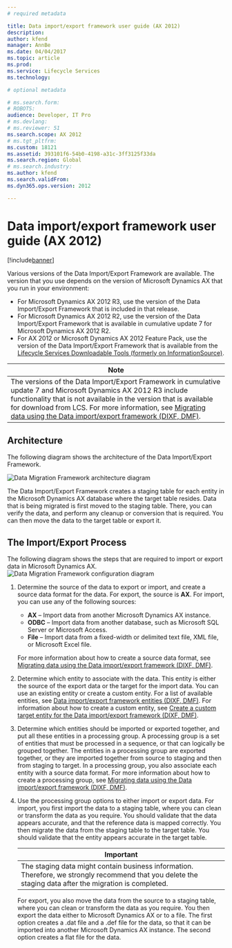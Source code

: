 ```yaml
---
# required metadata

title: Data import/export framework user guide (AX 2012)
description: 
author: kfend
manager: AnnBe
ms.date: 04/04/2017
ms.topic: article
ms.prod: 
ms.service: Lifecycle Services
ms.technology: 

# optional metadata

# ms.search.form: 
# ROBOTS: 
audience: Developer, IT Pro
# ms.devlang: 
# ms.reviewer: 51
ms.search.scope: AX 2012
# ms.tgt_pltfrm: 
ms.custom: 18121
ms.assetid: 393101f6-54b0-4198-a31c-3ff3125f33da
ms.search.region: Global
# ms.search.industry: 
ms.author: kfend
ms.search.validFrom: 
ms.dyn365.ops.version: 2012

---
```


# Data import/export framework user guide (AX 2012)

[!include[banner](../../includes/banner.md)]




Various versions of the Data Import/Export Framework are available. The version that you use depends on the version of Microsoft Dynamics AX that you run in your environment:

-   For Microsoft Dynamics AX 2012 R3, use the version of the Data Import/Export Framework that is included in that release.
-   For Microsoft Dynamics AX 2012 R2, use the version of the Data Import/Export Framework that is available in cumulative update 7 for Microsoft Dynamics AX 2012 R2.
-   For AX 2012 or Microsoft Dynamics AX 2012 Feature Pack, use the version of the Data Import/Export Framework that is available from the [Lifecycle Services Downloadable Tools (formerly on InformationSource)](lcs-downloadable-tools-formerly-informationsource.md).

| **Note**                                                                                                                                                                                                                                                                                                                                                                                                         |
|------------------------------------------------------------------------------------------------------------------------------------------------------------------------------------------------------------------------------------------------------------------------------------------------------------------------------------------------------------------------------------------------------------------|
| The versions of the Data Import/Export Framework in cumulative update 7 and Microsoft Dynamics AX 2012 R3 include functionality that is not available in the version that is available for download from LCS. For more information, see [Migrating data using the Data import/export framework (DIXF, DMF)](migrate-data-dixf.md). |

## Architecture
The following diagram shows the architecture of the Data Import/Export Framework. 

![Data Migration Framework architecture diagram](./media/dmfarchitecture.png) 

The Data Import/Export Framework creates a staging table for each entity in the Microsoft Dynamics AX database where the target table resides. Data that is being migrated is first moved to the staging table. There, you can verify the data, and perform any cleanup or conversion that is required. You can then move the data to the target table or export it.

## The Import/Export Process
The following diagram shows the steps that are required to import or export data in Microsoft Dynamics AX. ![Data Migration Framework configuration diagram](./media/dmfconfiguration.png)
1.  Determine the source of the data to export or import, and create a source data format for the data. For export, the source is **AX**. For import, you can use any of the following sources:
    -   **AX** – Import data from another Microsoft Dynamics AX instance.
    -   **ODBC** – Import data from another database, such as Microsoft SQL Server or Microsoft Access.
    -   **File** – Import data from a fixed-width or delimited text file, XML file, or Microsoft Excel file.

    For more information about how to create a source data format, see [Migrating data using the Data import/export framework (DIXF, DMF)](migrate-data-dixf.md).
2.  Determine which entity to associate with the data. This entity is either the source of the export data or the target for the import data. You can use an existing entity or create a custom entity. For a list of available entities, see [Data import/export framework entities (DIXF, DMF)](entities-dixf.md). For information about how to create a custom entity, see [Create a custom target entity for the Data import/export framework (DIXF, DMF)](create-custom-target-entity-dixf.md).
3.  Determine which entities should be imported or exported together, and put all these entities in a processing group. A processing group is a set of entities that must be processed in a sequence, or that can logically be grouped together. The entities in a processing group are exported together, or they are imported together from source to staging and then from staging to target. In a processing group, you also associate each entity with a source data format. For more information about how to create a processing group, see [Migrating data using the Data import/export framework (DIXF, DMF)](migrate-data-dixf.md).
4.  Use the processing group options to either import or export data. For import, you first import the data to a staging table, where you can clean or transform the data as you require. You should validate that the data appears accurate, and that the reference data is mapped correctly. You then migrate the data from the staging table to the target table. You should validate that the entity appears accurate in the target table.

    | **Important**                                                                                                                                            |
    |----------------------------------------------------------------------------------------------------------------------------------------------------------|
    | The staging data might contain business information. Therefore, we strongly recommend that you delete the staging data after the migration is completed. |

    For export, you also move the data from the source to a staging table, where you can clean or transform the data as you require. You then export the data either to Microsoft Dynamics AX or to a file. The first option creates a .dat file and a .def file for the data, so that it can be imported into another Microsoft Dynamics AX instance. The second option creates a flat file for the data.





